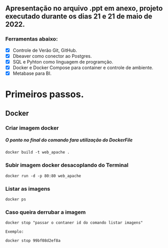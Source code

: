 
## Apresentação no arquivo .ppt em anexo, projeto executado durante os dias 21 e 21 de maio de 2022.
### Ferramentas abaixo:

- [x] Controle de Verão Git, GitHub.
- [x] Dbeaver como conector ao Postgres.
- [x] SQL e Pyhton como linguagem de programção.
- [x] Docker e Docker Compose para container e controle de ambiente.
- [x] Metabase para BI.

# Primeiros passos.

## Docker

### Criar imagem docker 
##### **O ponto no final do comando fara utilização do DockerFile**
```
docker build -t web_apache .
```

### Subir imagem docker desacoplando do Terminal
```
docker run -d -p 80:80 web_apache
```

### Listar as imagens
```
docker ps
```

### Caso queira derrubar a imagem 
```
docker stop "passar o contaner id do comando listar imagens"

Exemplo:

docker stop 99bf08d2ef8a
```

